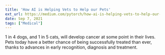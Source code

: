 ```yaml
---
title: 'How AI is Helping Vets to Help our Pets'
ext_url: https://medium.com/pytorch/how-ai-is-helping-vets-to-help-our-pets-e6e3d58c052e
date: Sep 7, 2021
tags: ["Medical"]
---
```

1 in 4 dogs, and 1 in 5 cats, will develop cancer at some point in their lives. Pets today have a better chance of being successfully treated than ever, thanks to advances in early recognition, diagnosis and treatment.